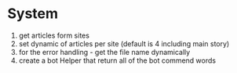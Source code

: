 
# System 
1. get articles form sites 
2. set dynamic of articles per site (default is 4 including main story)
3. for the error handling - get the file name dynamically
4. create a bot Helper that return all of the bot commend words 
 